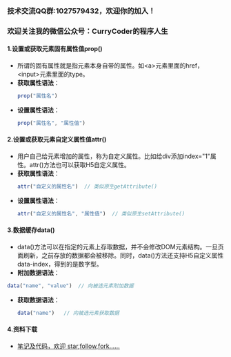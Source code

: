 ### 技术交流QQ群:1027579432，欢迎你的加入！
### 欢迎关注我的微信公众号：CurryCoder的程序人生

#### 1.设置或获取元素固有属性值prop()
- 所谓的固有属性就是指元素本身自带的属性。如\<a\>元素里面的href，\<input\>元素里面的type。
- **获取属性语法**：
    ```javascript
    prop("属性名")
    ```
- **设置属性语法**：
    ```javascript
    prop("属性名", "属性值")
    ```

#### 2.设置或获取元素自定义属性值attr()
- 用户自己给元素增加的属性，称为自定义属性。比如给div添加index="1"属性。attr()方法也可以获取H5自定义属性。
- **获取属性语法**：
    ```javascript
    attr("自定义的属性名")  // 类似原生getAttribute()
    ```
- **设置属性语法**：
    ```javascript
    attr("自定义的属性名", "属性值")  // 类似原生setAttribute()
    ```

#### 3.数据缓存data()
- data()方法可以在指定的元素上存取数据，并不会修改DOM元素结构。一旦页面刷新，之前存放的数据都会被移除。同时，data()方法还支持H5自定义属性data-index，得到的是数字型。
- **附加数据语法**：
```javascript
data("name", "value")  // 向被选元素附加数据
```
- **获取数据语法**：
    ```javascript
    data("name")   // 向被选元素获取数据
    ```

#### 4.资料下载
- [笔记及代码，欢迎 star,follow,fork......](https://github.com/cdlwhm1217096231/HTML_CSS_JavaScript/tree/master/JavaScript)